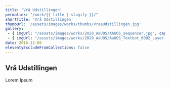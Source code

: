 ```yaml
---
title: 'Vrå Udstillingen'
permalink: "/work/{{ title | slugify }}/"
shortTitle: 'Vrå Udstillingen'
thumbUrl: '/assets/images/works/thumbs/VraaUdstillingen.jpg'
gallery:
 - { imgUrl: "/assets/images/works/2020_AaUOS/AAUOS_sequencer.jpg", caption: "" }
 - { imgUrl: "/assets/images/works/2020_AaUOS/AaUOS_Textbot_0002_Layer-20.jpg", caption: "" }
date: 2016-12-09
eleventyExcludeFromCollections: false
---
```



<div class="Grid Grid--gutters Grid--full large-Grid--fit">
  <div class="Grid-cell">
    <div class='headerGroup'>
      <h2>Vrå Udstillingen</h2>
      <p>Lorem Ipsum</p>
    </div>
  </div>
</div>